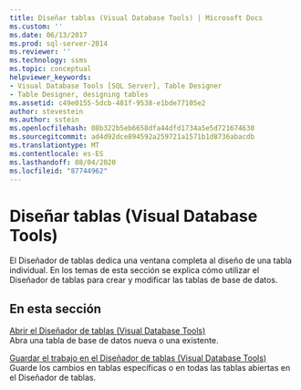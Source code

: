 ```yaml
---
title: Diseñar tablas (Visual Database Tools) | Microsoft Docs
ms.custom: ''
ms.date: 06/13/2017
ms.prod: sql-server-2014
ms.reviewer: ''
ms.technology: ssms
ms.topic: conceptual
helpviewer_keywords:
- Visual Database Tools [SQL Server], Table Designer
- Table Designer, designing tables
ms.assetid: c49e0155-5dcb-481f-9538-e1bde77105e2
author: stevestein
ms.author: sstein
ms.openlocfilehash: 08b322b5eb6658dfa44dfd1734a5e5d721674630
ms.sourcegitcommit: ad4d92dce894592a259721a1571b1d8736abacdb
ms.translationtype: MT
ms.contentlocale: es-ES
ms.lasthandoff: 08/04/2020
ms.locfileid: "87744962"
---
```

# <a name="design-tables-visual-database-tools"></a>Diseñar tablas (Visual Database Tools)
  El Diseñador de tablas dedica una ventana completa al diseño de una tabla individual. En los temas de esta sección se explica cómo utilizar el Diseñador de tablas para crear y modificar las tablas de base de datos.  
  
## <a name="in-this-section"></a>En esta sección  
 [Abrir el Diseñador de tablas &#40;Visual Database Tools&#41;](visual-database-tools.md)  
 Abra una tabla de base de datos nueva o una existente.  
  
 [Guardar el trabajo en el Diseñador de tablas &#40;Visual Database Tools&#41;](../../database-engine/save-your-work-in-table-designer-visual-database-tools.md)  
 Guarde los cambios en tablas específicas o en todas las tablas abiertas en el Diseñador de tablas.  
  
  
